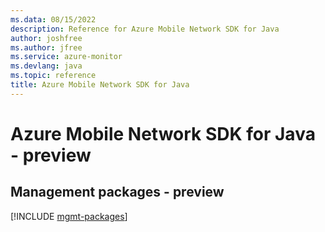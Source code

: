 ```yaml
---
ms.data: 08/15/2022
description: Reference for Azure Mobile Network SDK for Java
author: joshfree
ms.author: jfree
ms.service: azure-monitor
ms.devlang: java
ms.topic: reference
title: Azure Mobile Network SDK for Java
---
```

# Azure Mobile Network SDK for Java - preview

## Management packages - preview
[!INCLUDE [mgmt-packages](mobile-network-mgmt-index.md)]
